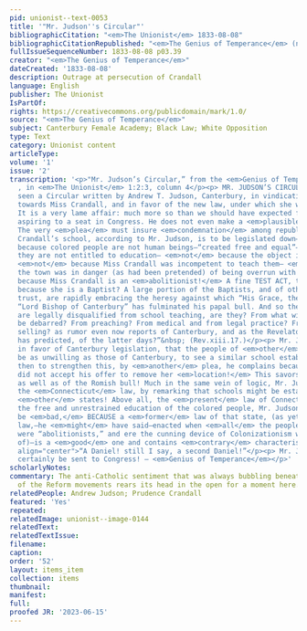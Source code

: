```yaml
---
pid: unionist--text-0053
title: '"Mr. Judson''s Circular"'
bibliographicCitation: "<em>The Unionist</em> 1833-08-08"
bibliographicCitationRepublished: "<em>The Genius of Temperance</em> (not yet researched)"
fullIssueSequenceNumber: 1833-08-08 p03.39
creator: "<em>The Genius of Temperance</em>"
dateCreated: '1833-08-08'
description: Outrage at persecution of Crandall
language: English
publisher: The Unionist
IsPartOf: 
rights: https://creativecommons.org/publicdomain/mark/1.0/
source: "<em>The Genius of Temperance</em>"
subject: Canterbury Female Academy; Black Law; White Opposition
type: Text
category: Unionist content
articleType: 
volume: '1'
issue: '2'
transcription: '<p>"Mr. Judson’s Circular,” from the <em>Genius of Temperance</em>
  , in <em>The Unionist</em> 1:2:3, column 4</p><p> MR. JUDSON’S CIRCULAR— We have
  seen a Circular written by Andrew T. Judson, Canterbury, in vindication of his conduct
  towards Miss Crandall, and in favor of the new law, under which she was imprisoned.
  It is a very lame affair: much more so than we should have expected from a lawyer,
  aspiring to a seat in Congress. He does not even make a <em>plausible</em> defence.
  The very <em>plea</em> must insure <em>condemnation</em> among republicans. Miss
  Crandall’s school, according to Mr. Judson, is to be legislated down— <em>not</em>
  because colored people are not human beings—“created free and equal”—not because
  they are not entitled to education— <em>not</em> because the object is undesirable—
  <em>not</em> because Miss Crandall was incompetent to teach them— <em>not</em> because
  the town was in danger (as had been pretended) of being overrun with paupers, but
  because Miss Crandall is an <em>abolitionist!</em> A fine TEST ACT, truly! Why not
  because she is a Baptist? A large portion of the Baptists, and of other sects, we
  trust, are rapidly embracing the heresy against which “His Grace, the” [American]
  “Lord Bishop of Canterbury” has fulminated his papal bull. And so the abolitionists
  are legally disqualified from school teaching, are they? From what will they next
  be debarred? From preaching? From medical and from legal practice? From buying and
  selling? as rumor even now reports of Canterbury, and as the Revelator of Patmos
  has predicted, of the latter days?”&nbsp; (Rev.xiii.17.)</p><p> Mr. Judson pleads
  in favor of Canterbury legislation, that the people of <em>other</em> towns, would
  be as unwilling as those of Canterbury, to see a similar school established, and
  then to strengthen this, by <em>another</em> plea, he complains because Miss Crandall
  did not accept his offer to remove her <em>location!</em> This savors of the Irish,
  as well as of the Romish bull! Much in the same vein of logic, Mr. Judson defends
  the <em>Connecticut</em> law, by remarking that schools might be established in
  <em>other</em> states! Above all, the <em>present</em> law of Connecticut, <em>against</em>
  the free and unrestrained education of the colored people, Mr. Judson argues, <em>cannot</em>
  be <em>bad,</em> BECAUSE a <em>former</em> law of that state, (as yet unrepealed—a
  law,—he <em>might</em> have said—enacted when <em>all</em> the people of Connecticut
  were “abolitionists,” and ere the cunning device of Colonizationism was dreamed
  of)—is a <em>good</em> one and contains <em>contrary</em> characteristics!”</p><p
  align="center">“A Daniel! still I say, a second Daniel!”</p><p> Mr. Judson must
  certainly be sent to Congress! – <em>Genius of Temperance</em></p>'
scholarlyNotes: 
commentary: The anti-Catholic sentiment that was always bubbling beneath the surface
  of the Reform movements rears its head in the open for a moment here.
relatedPeople: Andrew Judson; Prudence Crandall
featured: 'Yes'
repeated: 
relatedImage: unionist--image-0144
relatedText: 
relatedTextIssue: 
filename: 
caption: 
order: '52'
layout: items_item
collection: items
thumbnail: 
manifest: 
full: 
proofed JR: '2023-06-15'
---
```

